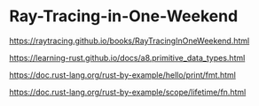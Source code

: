 # Ray-Tracing-in-One-Weekend
https://raytracing.github.io/books/RayTracingInOneWeekend.html 

https://learning-rust.github.io/docs/a8.primitive_data_types.html

https://doc.rust-lang.org/rust-by-example/hello/print/fmt.html

https://doc.rust-lang.org/rust-by-example/scope/lifetime/fn.html
